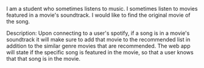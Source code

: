 I am a student who sometimes listens to music. I sometimes listen to movies featured in a movie's soundtrack. I would like to find the original movie of the song.    

Description:
Upon connecting to a user's spotify, if a song is in a movie's soundtrack it will make sure to add that movie to the recommended list in addition to the similar genre movies that are recommended. The web app will state if the specific song is featured in the movie, so that a user knows that that song is in the movie.
